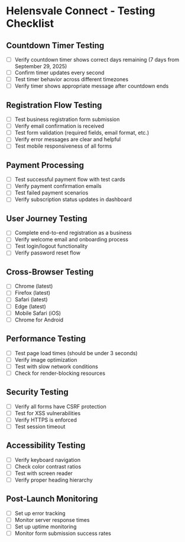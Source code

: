 # Helensvale Connect - Testing Checklist

## Countdown Timer Testing
- [ ] Verify countdown timer shows correct days remaining (7 days from September 29, 2025)
- [ ] Confirm timer updates every second
- [ ] Test timer behavior across different timezones
- [ ] Verify timer shows appropriate message after countdown ends

## Registration Flow Testing
- [ ] Test business registration form submission
- [ ] Verify email confirmation is received
- [ ] Test form validation (required fields, email format, etc.)
- [ ] Verify error messages are clear and helpful
- [ ] Test mobile responsiveness of all forms

## Payment Processing
- [ ] Test successful payment flow with test cards
- [ ] Verify payment confirmation emails
- [ ] Test failed payment scenarios
- [ ] Verify subscription status updates in dashboard

## User Journey Testing
- [ ] Complete end-to-end registration as a business
- [ ] Verify welcome email and onboarding process
- [ ] Test login/logout functionality
- [ ] Verify password reset flow

## Cross-Browser Testing
- [ ] Chrome (latest)
- [ ] Firefox (latest)
- [ ] Safari (latest)
- [ ] Edge (latest)
- [ ] Mobile Safari (iOS)
- [ ] Chrome for Android

## Performance Testing
- [ ] Test page load times (should be under 3 seconds)
- [ ] Verify image optimization
- [ ] Test with slow network conditions
- [ ] Check for render-blocking resources

## Security Testing
- [ ] Verify all forms have CSRF protection
- [ ] Test for XSS vulnerabilities
- [ ] Verify HTTPS is enforced
- [ ] Test session timeout

## Accessibility Testing
- [ ] Verify keyboard navigation
- [ ] Check color contrast ratios
- [ ] Test with screen reader
- [ ] Verify proper heading hierarchy

## Post-Launch Monitoring
- [ ] Set up error tracking
- [ ] Monitor server response times
- [ ] Set up uptime monitoring
- [ ] Monitor form submission success rates
